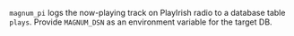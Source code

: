 `magnum_pi` logs the now-playing track on PlayIrish radio to a database table `plays`. Provide `MAGNUM_DSN` as an environment variable for the target DB.